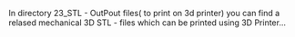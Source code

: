 In directory 23_STL - OutPout files( to print on 3d printer) you can find a relased mechanical 3D STL - files which can be printed using 3D Printer...

